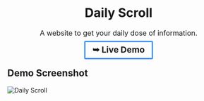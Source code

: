 <center>
<h1>Daily Scroll</h1>

<p style="font-size: 16px;">A website to get your daily dose of information.</p>

<a href="" style="font-size: 16px; padding: .5em 1rem; border: 3px solid #4493F1; border-radius: 3px; text-decoration: none;"><strong><big>➥ Live Demo</big></strong></a>
</center>

## Demo Screenshot

![Daily Scroll](./demo/demo_screenshot.png)